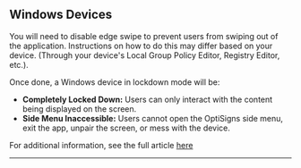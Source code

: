 ## Windows Devices

You will need to disable edge swipe to prevent users from swiping out of the application. Instructions on how to do this may differ based on your device. (Through your device's Local Group Policy Editor, Registry Editor, etc.).

Once done, a Windows device in lockdown mode will be:

  * **Completely Locked Down:** Users can only interact with the content being displayed on the screen.
  * **Side Menu Inaccessible:** Users cannot open the OptiSigns side menu, exit the app, unpair the screen, or mess with the device.

For additional information, see the full article [here](https://support.optisigns.com/hc/en-us/articles/30310366838803)

---
